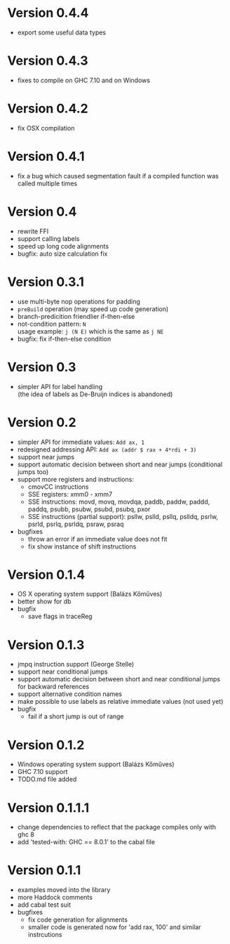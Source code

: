 # Version 0.4.4

-   export some useful data types 

# Version 0.4.3

-   fixes to compile on GHC 7.10 and on Windows

# Version 0.4.2

-   fix OSX compilation

# Version 0.4.1

-   fix a bug which caused segmentation fault if a compiled function was called multiple times

# Version 0.4

-   rewrite FFI
-   support calling labels
-   speed up long code alignments
-   bugfix: auto size calculation fix

# Version 0.3.1

-   use multi-byte nop operations for padding
-   `preBuild` operation (may speed up code generation)
-   branch-predicition friendlier if-then-else
-   not-condition pattern: `N`  
    usage example: `j (N E)` which is the same as `j NE`
-   bugfix: fix if-then-else condition

# Version 0.3

-   simpler API for label handling  
    (the idea of labels as De-Bruijn indices is abandoned)

# Version 0.2

-   simpler API for immediate values: `Add ax, 1`
-   redesigned addressing API: `Add ax (addr $ rax + 4*rdi + 3)`
-   support near jumps
-   support automatic decision between short and near jumps (conditional jumps too)
-   support more registers and instructions:
    -   cmovCC instructions
    -   SSE registers: xmm0 - xmm7
    -   SSE instructions: movd, movq, movdqa, paddb, paddw, paddd, paddq, psubb, psubw, psubd, psubq, pxor
    -   SSE instructions (partial support): psllw, pslld, psllq, pslldq, psrlw, psrld, psrlq, psrldq, psraw, psraq
-   bugfixes
    -   throw an error if an immediate value does not fit
    -   fix show instance of shift instructions

# Version 0.1.4

-   OS X operating system support (Balázs Kőműves)
-   better show for db
-   bugfix
    -   save flags in traceReg

# Version 0.1.3

-   jmpq instruction support (George Stelle)
-   support near conditional jumps
-   support automatic decision between short and near conditional jumps for backward references
-   support alternative condition names
-   make possible to use labels as relative immediate values (not used yet)
-   bugfix
    -   fail if a short jump is out of range

# Version 0.1.2

-   Windows operating system support (Balázs Kőműves)
-   GHC 7.10 support
-   TODO.md file added

# Version 0.1.1.1

-   change dependencies to reflect that the package compiles only with ghc 8
-   add 'tested-with: GHC == 8.0.1' to the cabal file

# Version 0.1.1

-   examples moved into the library
-   more Haddock comments
-   add cabal test suit
-   bugfixes
    -   fix code generation for alignments
    -   smaller code is generated now for 'add rax, 100' and similar instrcutions

